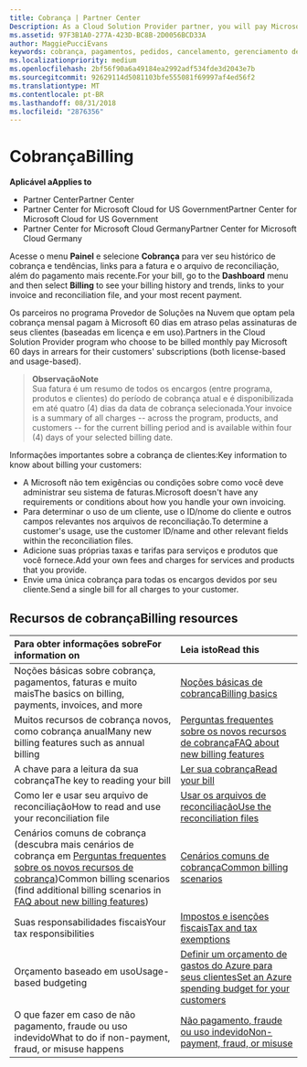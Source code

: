 ```yaml
---
title: Cobrança | Partner Center
Description: As a Cloud Solution Provider partner, you will pay Microsoft 60 days in arrears for the license-based and usage-based subscriptions of your customers.
ms.assetid: 97F3B1A0-277A-423D-BC8B-2D0056BCD33A
author: MaggiePucciEvans
keywords: cobrança, pagamentos, pedidos, cancelamento, gerenciamento de pedidos, falta de pagamento, fraude, uso indevido, imposto, isenções fiscais, arquivos de reconciliação, arquivo de reconciliação
ms.localizationpriority: medium
ms.openlocfilehash: 2bf56f90a6a49184ea2992adf534fde3d2043e7b
ms.sourcegitcommit: 92629114d5081103bfe555081f69997af4ed56f2
ms.translationtype: MT
ms.contentlocale: pt-BR
ms.lasthandoff: 08/31/2018
ms.locfileid: "2876356"
---
```

# <a name="billing"></a><span data-ttu-id="35f55-103">Cobrança</span><span class="sxs-lookup"><span data-stu-id="35f55-103">Billing</span></span>

**<span data-ttu-id="35f55-104">Aplicável a</span><span class="sxs-lookup"><span data-stu-id="35f55-104">Applies to</span></span>**

-  <span data-ttu-id="35f55-105">Partner Center</span><span class="sxs-lookup"><span data-stu-id="35f55-105">Partner Center</span></span>
-  <span data-ttu-id="35f55-106">Partner Center for Microsoft Cloud for US Government</span><span class="sxs-lookup"><span data-stu-id="35f55-106">Partner Center for Microsoft Cloud for US Government</span></span>
-  <span data-ttu-id="35f55-107">Partner Center for Microsoft Cloud Germany</span><span class="sxs-lookup"><span data-stu-id="35f55-107">Partner Center for Microsoft Cloud Germany</span></span>

<span data-ttu-id="35f55-108">Acesse o menu **Painel** e selecione **Cobrança** para ver seu histórico de cobrança e tendências, links para a fatura e o arquivo de reconciliação, além do pagamento mais recente.</span><span class="sxs-lookup"><span data-stu-id="35f55-108">For your bill, go to the **Dashboard** menu and then select **Billing** to see your billing history and trends, links to your invoice and reconciliation file, and your most recent payment.</span></span>

<span data-ttu-id="35f55-109">Os parceiros no programa Provedor de Soluções na Nuvem que optam pela cobrança mensal pagam à Microsoft 60 dias em atraso pelas assinaturas de seus clientes (baseadas em licença e em uso).</span><span class="sxs-lookup"><span data-stu-id="35f55-109">Partners in the Cloud Solution Provider program who choose to be billed monthly pay Microsoft 60 days in arrears for their customers' subscriptions (both license-based and usage-based).</span></span>

>**<span data-ttu-id="35f55-110">Observação</span><span class="sxs-lookup"><span data-stu-id="35f55-110">Note</span></span>**<br>
<span data-ttu-id="35f55-111">Sua fatura é um resumo de todos os encargos (entre programa, produtos e clientes) do período de cobrança atual e é disponibilizada em até quatro (4) dias da data de cobrança selecionada.</span><span class="sxs-lookup"><span data-stu-id="35f55-111">Your invoice is a summary of all charges -- across the program, products, and customers -- for the current billing period and is available within four (4) days of your selected billing date.</span></span>

<span data-ttu-id="35f55-112">Informações importantes sobre a cobrança de clientes:</span><span class="sxs-lookup"><span data-stu-id="35f55-112">Key information to know about billing your customers:</span></span>

-   <span data-ttu-id="35f55-113">A Microsoft não tem exigências ou condições sobre como você deve administrar seu sistema de faturas.</span><span class="sxs-lookup"><span data-stu-id="35f55-113">Microsoft doesn't have any requirements or conditions about how you handle your own invoicing.</span></span>
-   <span data-ttu-id="35f55-114">Para determinar o uso de um cliente, use o ID/nome do cliente e outros campos relevantes nos arquivos de reconciliação.</span><span class="sxs-lookup"><span data-stu-id="35f55-114">To determine a customer's usage, use the customer ID/name and other relevant fields within the reconciliation files.</span></span>
-   <span data-ttu-id="35f55-115">Adicione suas próprias taxas e tarifas para serviços e produtos que você fornece.</span><span class="sxs-lookup"><span data-stu-id="35f55-115">Add your own fees and charges for services and products that you provide.</span></span>
-   <span data-ttu-id="35f55-116">Envie uma única cobrança para todas os encargos devidos por seu cliente.</span><span class="sxs-lookup"><span data-stu-id="35f55-116">Send a single bill for all charges to your customer.</span></span>

## <a name="billing-resources"></a><span data-ttu-id="35f55-117">Recursos de cobrança</span><span class="sxs-lookup"><span data-stu-id="35f55-117">Billing resources</span></span>
|**<span data-ttu-id="35f55-118">Para obter informações sobre</span><span class="sxs-lookup"><span data-stu-id="35f55-118">For information on</span></span>**   |**<span data-ttu-id="35f55-119">Leia isto</span><span class="sxs-lookup"><span data-stu-id="35f55-119">Read this</span></span>**    |
|:-----------------------------|:-----------------|
|<span data-ttu-id="35f55-120">Noções básicas sobre cobrança, pagamentos, faturas e muito mais</span><span class="sxs-lookup"><span data-stu-id="35f55-120">The basics on billing, payments, invoices, and  more</span></span>   |[<span data-ttu-id="35f55-121">Noções básicas de cobrança</span><span class="sxs-lookup"><span data-stu-id="35f55-121">Billing basics</span></span>](billing-basics.md)
|<span data-ttu-id="35f55-122">Muitos recursos de cobrança novos, como cobrança anual</span><span class="sxs-lookup"><span data-stu-id="35f55-122">Many new billing features such as annual billing</span></span>   |[<span data-ttu-id="35f55-123">Perguntas frequentes sobre os novos recursos de cobrança</span><span class="sxs-lookup"><span data-stu-id="35f55-123">FAQ about new billing features</span></span>](faq-about-new-billing-features.md)|
|<span data-ttu-id="35f55-124">A chave para a leitura da sua cobrança</span><span class="sxs-lookup"><span data-stu-id="35f55-124">The key to reading your bill</span></span>   |[<span data-ttu-id="35f55-125">Ler sua cobrança</span><span class="sxs-lookup"><span data-stu-id="35f55-125">Read your bill</span></span>](read-your-bill.md)   |
|<span data-ttu-id="35f55-126">Como ler e usar seu arquivo de reconciliação</span><span class="sxs-lookup"><span data-stu-id="35f55-126">How to read and use your reconciliation file</span></span>   |[<span data-ttu-id="35f55-127">Usar os arquivos de reconciliação</span><span class="sxs-lookup"><span data-stu-id="35f55-127">Use the reconciliation files</span></span>](use-the-reconciliation-files.md)|
|<span data-ttu-id="35f55-128">Cenários comuns de cobrança (descubra mais cenários de cobrança em [Perguntas frequentes sobre os novos recursos de cobrança](faq-about-new-billing-features.md))</span><span class="sxs-lookup"><span data-stu-id="35f55-128">Common billing scenarios (find additional billing scenarios in [FAQ about new billing features](faq-about-new-billing-features.md))</span></span>|[<span data-ttu-id="35f55-129">Cenários comuns de cobrança</span><span class="sxs-lookup"><span data-stu-id="35f55-129">Common billing scenarios</span></span>](common-billing-scenarios.md)|
|<span data-ttu-id="35f55-130">Suas responsabilidades fiscais</span><span class="sxs-lookup"><span data-stu-id="35f55-130">Your tax responsibilities</span></span>   | [<span data-ttu-id="35f55-131">Impostos e isenções fiscais</span><span class="sxs-lookup"><span data-stu-id="35f55-131">Tax and tax exemptions</span></span>](tax-and-tax-exemptions.md)|
|<span data-ttu-id="35f55-132">Orçamento baseado em uso</span><span class="sxs-lookup"><span data-stu-id="35f55-132">Usage-based budgeting</span></span>    |[<span data-ttu-id="35f55-133">Definir um orçamento de gastos do Azure para seus clientes</span><span class="sxs-lookup"><span data-stu-id="35f55-133">Set an Azure spending budget for your customers</span></span>](set-an-azure-spending-budget-for-your-customers.md)|
|<span data-ttu-id="35f55-134">O que fazer em caso de não pagamento, fraude ou uso indevido</span><span class="sxs-lookup"><span data-stu-id="35f55-134">What to do if non-payment, fraud, or misuse happens</span></span>   |[<span data-ttu-id="35f55-135">Não pagamento, fraude ou uso indevido</span><span class="sxs-lookup"><span data-stu-id="35f55-135">Non-payment, fraud, or misuse</span></span>](non-payment--fraud--or-misuse.md)|




















